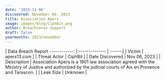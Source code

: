```yaml
---
date: '2023-11-06'
discovered: November 06, 2023
title: Association Apers
image: images/blog/CiphBit.png
author: Breachsense Support
draft: false
yearmonths: 2023/november
---
```



| Data Breach Report
------------:     |:-------------:    | :-----:|
| Victim      | apers13.com      | 
| Threat Actor      | CiphBit      | 
| Date Discovered      | Nov 06, 2023      | 
| Description      | Association Apers is a 1901 law association agreed with the Ministry of Justice and authorized by the judicial courts of Aix en Provence and Tarascon.      | 
| Leak Size      | Unknown      | 

